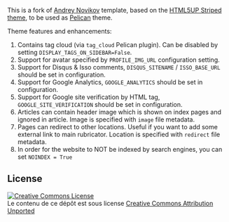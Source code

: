 This is a fork of [Andrey Novikov](https://github.com/andreynovikov/pelican-html5up-striped) template, based on the [HTML5UP Striped theme](http://html5up.net/striped), to be used as [Pelican](http://getpelican.com/) theme.

Theme features and enhancements:

1. Contains tag cloud (via `tag_cloud` Pelican plugin). Can be disabled by setting `DISPLAY_TAGS_ON_SIDEBAR=False`.
2. Support for avatar specified by `PROFILE_IMG_URL` configuration setting.
3. Support for Disqus & Isso comments, `DISQUS_SITENAME` / `ISSO_BASE_URL` should be set in configuration.
4. Support for Google Analytics, `GOOGLE_ANALYTICS` should be set in configuration.
5. Support for Google site verification by HTML tag, `GOOGLE_SITE_VERIFICATION` should be set in configuration.
6. Articles can contain header image which is shown on index pages and ignored in article. Image is specified with `image` file metadata.
7. Pages can redirect to other locations. Useful if you want to add some external link to main rubricator. Location is specified with `redirect` file metadata.
8. In order for the website to NOT be indexed by search engines, you can set `NOINDEX = True`


## License

<a rel="license" href="http://creativecommons.org/licenses/by/3.0/"><img alt="Creative Commons License" style="border-width:0" src="https://i.creativecommons.org/l/by/3.0/88x31.png" /></a><br />Le contenu de ce dépôt est sous license <a rel="license" href="http://creativecommons.org/licenses/by/3.0/">Creative Commons Attribution Unported</a>

